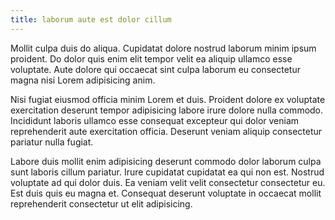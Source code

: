 ```yaml
---
title: laborum aute est dolor cillum
---
```


Mollit culpa duis do aliqua. Cupidatat dolore nostrud laborum minim ipsum proident. Do dolor quis enim elit tempor velit ea aliquip ullamco esse voluptate. Aute dolore qui occaecat sint culpa laborum eu consectetur magna nisi Lorem adipisicing anim.

Nisi fugiat eiusmod officia minim Lorem et duis. Proident dolore ex voluptate exercitation deserunt tempor adipisicing labore irure dolore nulla commodo. Incididunt laboris ullamco esse consequat excepteur qui dolor veniam reprehenderit aute exercitation officia. Deserunt veniam aliquip consectetur pariatur nulla fugiat.

Labore duis mollit enim adipisicing deserunt commodo dolor laborum culpa sunt laboris cillum pariatur. Irure cupidatat cupidatat ea qui non est. Nostrud voluptate ad qui dolor duis. Ea veniam velit velit consectetur consectetur eu. Est duis quis eu magna et. Consequat deserunt voluptate in occaecat mollit reprehenderit consectetur ut elit adipisicing.